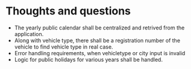 # Thoughts and questions
- The yearly public calendar shall be centralized and retrived from the application.
- Along with vehicle type, there shall be a registration number of the vehicle to find vehicle type in real case.
- Error handling requirements, when vehicletype or city input is invalid
- Logic for public holidays for various years shall be handled.